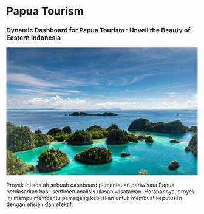 # Papua Tourism
### Dynamic Dashboard for Papua Tourism : Unveil the Beauty of Eastern Indonesia
![Alt text](backdrop.jpg)

Proyek ini adalah sebuah dashboard pemantauan pariwisata Papua berdasarkan hasil sentimen analisis ulasan wisatawan. 
Harapannya, proyek ini mampu membantu pemegang kebijakan untuk membuat keputusan dengan efisien 
dan efektif.

